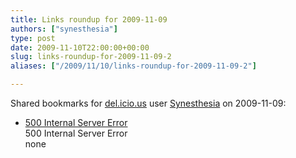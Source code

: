 ```yaml
---
title: Links roundup for 2009-11-09
authors: ["synesthesia"]
type: post
date: 2009-11-10T22:00:00+00:00
slug: links-roundup-for-2009-11-09-2 
aliases: ["/2009/11/10/links-roundup-for-2009-11-09-2"]

---
```

Shared bookmarks for [del.icio.us][1] user [Synesthesia][2] on 2009-11-09:

  * [500 Internal Server Error][3]  
    500 Internal Server Error  
    none

 [1]: https://del.icio.us/
 [2]: https://del.icio.us/synesthesia
 [3]: https://feeds.delicious.com/v2/rss/synesthesia